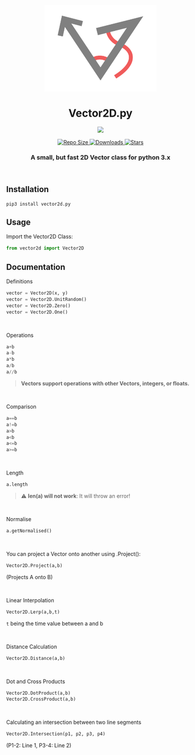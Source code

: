 <p align="center">
   <img src="https://github.com/oxi-dev0/vector2d.py/blob/main/Images/logo.png?raw=true" width=300>
</p>

<h1 align="center"> Vector2D.py </h2>
<p align="center">
    <a href="https://pypi.org/project/vector2d.py/">
        <img src="https://badgen.net/pypi/v/vector2d.py/">
    </a>
</p>
<p align="center">
    <a href="#">
        <img src="https://img.shields.io/github/repo-size/oxi-dev0/Vector2D.py" alt="Repo Size">
    </a>
    <a href="https://pypi.org/project/vector2d.py/">
        <img src="https://img.shields.io/github/downloads/oxi-dev0/vector2d.py/total" alt="Downloads">
    </a>
    <a href="#">
        <img src="https://img.shields.io/github/stars/oxi-dev0/vector2d.py" alt="Stars">
    </a>
</p>

<h3 align="center"> A small, but fast 2D Vector class for python 3.x</h3>
<br>
<h2> Installation </h2>

```
pip3 install vector2d.py
```

<h2> Usage </h2>

Import the Vector2D Class:
```python
from vector2d import Vector2D
```

<h2> Documentation </h2>

Definitions
```python
vector = Vector2D(x, y)
vector = Vector2D.UnitRandom()
vector = Vector2D.Zero()
vector = Vector2D.One()
```

<br>

Operations
```python
a+b
a-b
a*b
a/b
a//b
```
> **Vectors support operations with other Vectors, integers, or floats.**

<br>

Comparison
```python
a==b
a!=b
a>b
a<b
a<=b
a>=b
```
<br>

Length
```python
a.length
```
> :warning: **len(a) will not work**: It will throw an error!

<br>

Normalise
```python
a.getNormalised()
```

<br>

You can project a Vector onto another using .Project():
```python
Vector2D.Project(a,b)
```
(Projects A onto B)

<br>

Linear Interpolation
```python
Vector2D.Lerp(a,b,t)
```
`t` being the time value between a and b

<br>

Distance Calculation
```python
Vector2D.Distance(a,b)
```

<br>

Dot and Cross Products
```python
Vector2D.DotProduct(a,b)
Vector2D.CrossProduct(a,b)
```

<br>

Calculating an intersection between two line segments
```python
Vector2D.Intersection(p1, p2, p3, p4)
```
(P1-2: Line 1, P3-4: Line 2)
